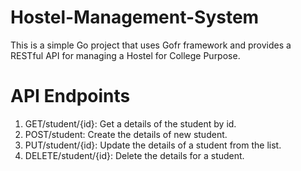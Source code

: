 # Hostel-Management-System
This is a simple Go project that uses Gofr framework and provides a RESTful API for managing a Hostel for College Purpose.

# API Endpoints
1) GET/student/{id}: Get a details of the student by id.
2) POST/student: Create the details of new student.
3) PUT/student/{id}: Update the details of a student from the list.
4) DELETE/student/{id}: Delete the details for a student.

